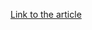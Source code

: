 [Link to the article](https://marcoramilli.com/2020/03/19/is-apt27-abusing-covid-19-to-attack-people/)
